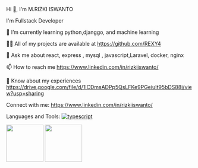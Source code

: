 
Hi 👋, I'm M.RIZKI ISWANTO

I'm Fullstack Developer

🌱 I’m currently learning python,djanggo, and machine learning

👨‍💻 All of my projects are available at https://github.com/REXY4

💬 Ask me about react, express , mysql , javascript,Laravel, docker, nginx

📫 How to reach me https://www.linkedin.com/in/rizkiiswanto/

📄 Know about my experiences https://drive.google.com/file/d/1ICDmsADPp5QsLFKe9PGeiuIt95bDS88i/view?usp=sharing

Connect with me:
https://www.linkedin.com/in/rizkiiswanto/ 

Languages and Tools:
[![typescript](https://raw.githubusercontent.com/remojansen/logo.ts/master/ts.jpg)](https://www.typescriptlang.org/)

<img src="http://3con14.biz/code/_data/js/intro/js-logo.png" width="100" height="100" border-radius="20">
<img src="https://raw.githubusercontent.com/remojansen/logo.ts/master/ts.jpg" width="100" height="100" border-radius="20">



